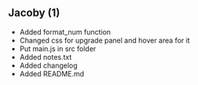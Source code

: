 ## Jacoby (1)
- Added format_num function
- Changed css for upgrade panel and hover area for it
- Put main.js in src folder
- Added notes.txt
- Added changelog
- Added README.md